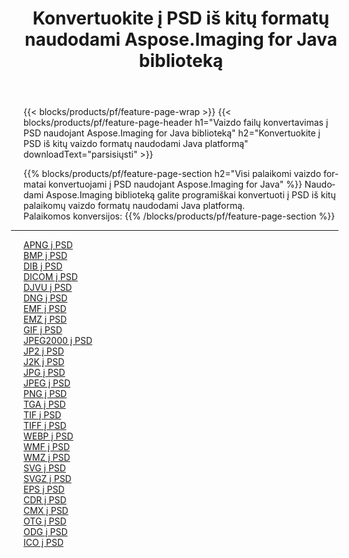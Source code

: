 ﻿---
title: Konvertuokite į PSD iš kitų formatų naudodami Aspose.Imaging for Java biblioteką 
weight: 3920
url: /lt/java/conversion/to/psd 
lang: lt
langdirlevel: 2
locales: zh-hans,ja,it,ru,de,es,fr,nl,id,lt,pl,pt,vi,tr,ko,zh-hant,ar,hi,th,sv,cs,uk,he
description: Naudodami Aspose.Imaging galite konvertuoti į PSD iš kitų formatų naudodami Java
---

{{< blocks/products/pf/feature-page-wrap >}}
{{< blocks/products/pf/feature-page-header h1="Vaizdo failų konvertavimas į PSD naudojant Aspose.Imaging for Java biblioteką" h2="Konvertuokite į PSD iš kitų vaizdo formatų naudodami Java platformą" downloadText="parsisiųsti" >}}


{{% blocks/products/pf/feature-page-section  h2="Visi palaikomi vaizdo formatai konvertuojami į PSD naudojant Aspose.Imaging for Java" %}}
Naudodami Aspose.Imaging biblioteką galite programiškai konvertuoti į PSD iš kitų palaikomų vaizdo formatų naudodami Java platformą.
<br/>
Palaikomos konversijos:
{{% /blocks/products/pf/feature-page-section %}}
<div class="container-fluid productfamilypage bg-gray">
    <div class="convertypes bg-gray agp-content section">
        <div class="container">
		<hr style="margin-left:-20px;"/>
		<div class="row other-converters">
		    <div class='col-md-2 other-converter remove-lp remove-rp'><a href="/imaging/lt/java/conversion/apng-to-psd" >APNG į PSD</a></div>
<div class='col-md-2 other-converter remove-lp remove-rp'><a href="/imaging/lt/java/conversion/bmp-to-psd" >BMP į PSD</a></div>
<div class='col-md-2 other-converter remove-lp remove-rp'><a href="/imaging/lt/java/conversion/dib-to-psd" >DIB į PSD</a></div>
<div class='col-md-2 other-converter remove-lp remove-rp'><a href="/imaging/lt/java/conversion/dicom-to-psd" >DICOM į PSD</a></div>
<div class='col-md-2 other-converter remove-lp remove-rp'><a href="/imaging/lt/java/conversion/djvu-to-psd" >DJVU į PSD</a></div>
<div class='col-md-2 other-converter remove-lp remove-rp'><a href="/imaging/lt/java/conversion/dng-to-psd" >DNG į PSD</a></div>
<div class='col-md-2 other-converter remove-lp remove-rp'><a href="/imaging/lt/java/conversion/emf-to-psd" >EMF į PSD</a></div>
<div class='col-md-2 other-converter remove-lp remove-rp'><a href="/imaging/lt/java/conversion/emz-to-psd" >EMZ į PSD</a></div>
<div class='col-md-2 other-converter remove-lp remove-rp'><a href="/imaging/lt/java/conversion/gif-to-psd" >GIF į PSD</a></div>
<div class='col-md-2 other-converter remove-lp remove-rp'><a href="/imaging/lt/java/conversion/jpeg2000-to-psd" >JPEG2000 į PSD</a></div>
<div class='col-md-2 other-converter remove-lp remove-rp'><a href="/imaging/lt/java/conversion/jp2-to-psd" >JP2 į PSD</a></div>
<div class='col-md-2 other-converter remove-lp remove-rp'><a href="/imaging/lt/java/conversion/j2k-to-psd" >J2K į PSD</a></div>
<div class='col-md-2 other-converter remove-lp remove-rp'><a href="/imaging/lt/java/conversion/jpg-to-psd" >JPG į PSD</a></div>
<div class='col-md-2 other-converter remove-lp remove-rp'><a href="/imaging/lt/java/conversion/jpeg-to-psd" >JPEG į PSD</a></div>
<div class='col-md-2 other-converter remove-lp remove-rp'><a href="/imaging/lt/java/conversion/png-to-psd" >PNG į PSD</a></div>
<div class='col-md-2 other-converter remove-lp remove-rp'><a href="/imaging/lt/java/conversion/tga-to-psd" >TGA į PSD</a></div>
<div class='col-md-2 other-converter remove-lp remove-rp'><a href="/imaging/lt/java/conversion/tif-to-psd" >TIF į PSD</a></div>
<div class='col-md-2 other-converter remove-lp remove-rp'><a href="/imaging/lt/java/conversion/tiff-to-psd" >TIFF į PSD</a></div>
<div class='col-md-2 other-converter remove-lp remove-rp'><a href="/imaging/lt/java/conversion/webp-to-psd" >WEBP į PSD</a></div>
<div class='col-md-2 other-converter remove-lp remove-rp'><a href="/imaging/lt/java/conversion/wmf-to-psd" >WMF į PSD</a></div>
<div class='col-md-2 other-converter remove-lp remove-rp'><a href="/imaging/lt/java/conversion/wmz-to-psd" >WMZ į PSD</a></div>
<div class='col-md-2 other-converter remove-lp remove-rp'><a href="/imaging/lt/java/conversion/svg-to-psd" >SVG į PSD</a></div>
<div class='col-md-2 other-converter remove-lp remove-rp'><a href="/imaging/lt/java/conversion/svgz-to-psd" >SVGZ į PSD</a></div>
<div class='col-md-2 other-converter remove-lp remove-rp'><a href="/imaging/lt/java/conversion/eps-to-psd" >EPS į PSD</a></div>
<div class='col-md-2 other-converter remove-lp remove-rp'><a href="/imaging/lt/java/conversion/cdr-to-psd" >CDR į PSD</a></div>
<div class='col-md-2 other-converter remove-lp remove-rp'><a href="/imaging/lt/java/conversion/cmx-to-psd" >CMX į PSD</a></div>
<div class='col-md-2 other-converter remove-lp remove-rp'><a href="/imaging/lt/java/conversion/otg-to-psd" >OTG į PSD</a></div>
<div class='col-md-2 other-converter remove-lp remove-rp'><a href="/imaging/lt/java/conversion/odg-to-psd" >ODG į PSD</a></div>
<div class='col-md-2 other-converter remove-lp remove-rp'><a href="/imaging/lt/java/conversion/ico-to-psd" >ICO į PSD</a></div>
                </div>
        </div>
    </div>
</div>
<br/>

